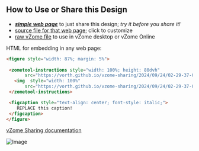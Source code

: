 
## How to Use or Share this Design

 - [***simple web page***](<https://vorth.github.io/vzome-sharing/2024/09/24/02-29-37-007Z-hyperdo-steps-recolored/>) to just share this design; *try it before you share it!*
 - [source file for that web page](<https://github.com/vorth/vzome-sharing/edit/main/2024/09/24/02-29-37-007Z-hyperdo-steps-recolored/index.md>); click to customize
 - [raw vZome file](<https://raw.githubusercontent.com/vorth/vzome-sharing/main/2024/09/24/02-29-37-007Z-hyperdo-steps-recolored/hyperdo-steps-recolored.vZome>) to use in vZome desktop or vZome Online
 
 HTML for embedding in any web page:
 ```html
<figure style="width: 87%; margin: 5%">
  
  <zometool-instructions style="width: 100%; height: 80dvh"
        src="https://vorth.github.io/vzome-sharing/2024/09/24/02-29-37-007Z-hyperdo-steps-recolored/hyperdo-steps-recolored.vZome" >
    <img  style="width: 100%"
        src="https://vorth.github.io/vzome-sharing/2024/09/24/02-29-37-007Z-hyperdo-steps-recolored/hyperdo-steps-recolored.png" >
  </zometool-instructions>

  <figcaption style="text-align: center; font-style: italic;">
     REPLACE this caption!
  </figcaption>
</figure>

 ```

[vZome Sharing documentation](https://vzome.github.io/vzome/sharing.html#how-it-works)

![Image](<hyperdo-steps-recolored.png>)

